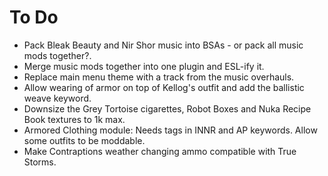 # To Do

- Pack Bleak Beauty and Nir Shor music into BSAs - or pack all music mods together?.
- Merge music mods together into one plugin and ESL-ify it.
- Replace main menu theme with a track from the music overhauls.
- Allow wearing of armor on top of Kellog's outfit and add the ballistic weave keyword.
- Downsize the Grey Tortoise cigarettes, Robot Boxes and Nuka Recipe Book textures to 1k max.
- Armored Clothing module: Needs tags in INNR and AP keywords. Allow some outfits to be moddable.
- Make Contraptions weather changing ammo compatible with True Storms.